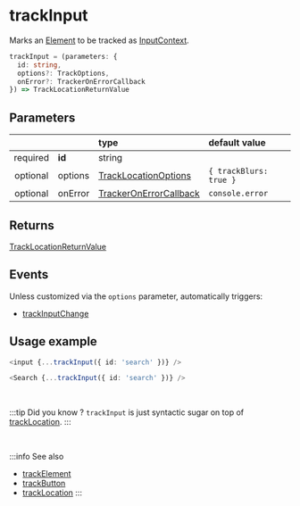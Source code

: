 # trackInput

Marks an [Element](/tracking/core-concepts/elements.md#elements) to be tracked as [InputContext](/taxonomy/location-contexts/InputContext.md).

```typescript
trackInput = (parameters: {
  id: string,
  options?: TrackOptions,
  onError?: TrackerOnErrorCallback
}) => TrackLocationReturnValue
```

## Parameters
|          |         | type                                                                                   | default value
| :-:      | :--     | :--                                                                                    | :--           
| required | **id**  | string                                                                                 |
| optional | options | [TrackLocationOptions](/tracking/api-reference/interfaces/TrackLocationOptions.md)     | `{ trackBlurs: true }`
| optional | onError | [TrackerOnErrorCallback](/tracking/api-reference/interfaces/TrackerOnErrorCallback.md) | `console.error`

## Returns
[TrackLocationReturnValue](/tracking/api-reference/interfaces/TrackLocationReturnValue.md)

## Events
Unless customized via the `options` parameter, automatically triggers:

- [trackInputChange](/tracking/api-reference/event-trackers/trackInputChange.md)

## Usage example

```typescript jsx
<input {...trackInput({ id: 'search' })} />
```

```typescript jsx
<Search {...trackInput({ id: 'search' })} />
```

<br />

:::tip Did you know ?
`trackInput` is just syntactic sugar on top of [trackLocation](/tracking/api-reference/advanced/trackLocation.md).
:::

<br />


:::info See also
- [trackElement](/tracking/api-reference/location-trackers/trackElement.md)
- [trackButton](/tracking/api-reference/location-trackers/trackButton.md)
- [trackLocation](/tracking/api-reference/advanced/trackLocation.md)
:::
